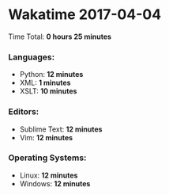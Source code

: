# Wakatime 2017-04-04

Time Total: **0 hours 25 minutes**

### Languages:
- Python: **12 minutes** 
- XML: **1 minutes** 
- XSLT: **10 minutes** 

### Editors:
- Sublime Text: **12 minutes** 
- Vim: **12 minutes** 

### Operating Systems:
- Linux: **12 minutes** 
- Windows: **12 minutes** 

